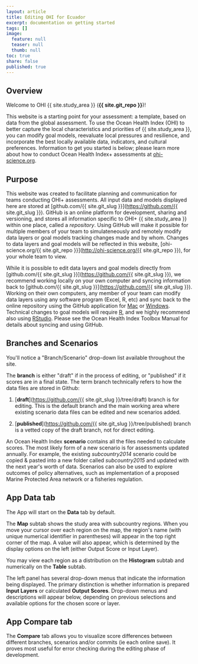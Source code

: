 ```yaml
---
layout: article
title: Editing OHI for Ecuador
excerpt: documentation on getting started
tags: []
image:
  feature: null
  teaser: null
  thumb: null
toc: true
share: false
published: true
---
```


## Overview

Welcome to OHI<i class="fa fa-search-plus"></i> {{ site.study_area }} (**{{ site.git_repo }}**)!

This website is a starting point for your assessment: a template, based on data from the global assessment. To use the Ocean Health Index (OHI) to better capture the local characteristics and priorities of {{ site.study_area }}, you can modify goal models, reevaluate local pressures and resilience, and incorporate the best locally available data, indicators, and cultural preferences. Information to get you started is below; please learn more about how to conduct Ocean Health Index+ assessments at [ohi-science.org](http://ohi-science.org).  


## Purpose

This website was created to facilitate planning and communication for teams conducting OHI+ assessments. All input data and models displayed here are stored at [github.com/{{ site.git_slug }}](https://github.com/{{ site.git_slug }}). GitHub is an online platform for development, sharing and versioning, and stores all information specific to OHI+ {{ site.study_area }} within one place, called a *repository*. Using GitHub will make it possible for multiple members of your team to simulateneously and remotely modify data layers or goal models tracking changes made and by whom. Changes to data layers and goal models will be reflected in this website, [ohi-science.org/{{ site.git_repo }}](http://ohi-science.org/{{ site.git_repo }}), for your whole team to view.

While it is possible to edit data layers and goal models directly from [github.com/{{ site.git_slug }}](https://github.com/{{ site.git_slug }}), we recommend working locally on your own computer and syncing information back to [github.com/{{ site.git_slug }}](https://github.com/{{ site.git_slug }}). Working on their own computers, any member of your team can modify data layers using any software program (Excel, R, etc) and sync back to the online repository using the GitHub application for [Mac](https://mac.github.com) or [Windows](https://windows.github.com). Technical changes to goal models will require [R](http://cran.r-project.org), and we highly recommend also using [RStudio](http://www.rstudio.com). Please see the Ocean Health Index Toolbox Manual for details about syncing and using GitHub.

## Branches and Scenarios

You'll notice a "Branch/Scenario" drop-down list available throughout the site.

The **branch** is either "draft" if in the process of editing, or "published" if it scores are in a final state. The term branch technically refers to how the data files are stored in Github:

1. [**draft**](https://github.com/{{ site.git_slug }}/tree/draft) branch is for editing. This is the default branch and the main working area where existing scenario data files can be edited and new scenarios added.

1. [**published**](https://github.com/{{ site.git_slug }}/tree/published) branch is a vetted copy of the draft branch, not for direct editing.

An Ocean Health Index **scenario** contains all the files needed to calculate scores. The most likely form of a new scenario is for assessments updated annually. For example, the existing _subcountry2014_ scenario could be copied & pasted into a new folder called _subcountry2015_ and updated with the next year's worth of data. Scenarios can also be used to explore outcomes of policy alternatives, such as implementation of a proposed Marine Protected Area network or a fisheries regulation.

## App Data tab

The App will start on the **Data** tab by default.

The **Map** subtab shows the study area with subcountry regions. When you move your cursor over each region on the map, the region's name (with unique numerical identifier in parentheses) will appear in the top right corner of the map. A value will also appear, which is determined by the display options on the left (either Output Score or Input Layer).

You may view each region as a distribution on the **Histogram** subtab and numerically on the **Table** subtab.

The left panel has several drop-down menus that indicate the information being displayed. The primary distinction is whether information is prepared **Input Layers** or calculated **Output Scores**. Drop-down menus and descriptions will appear below, depending on previous selections and available options for the chosen score or layer.

## App Compare tab

The **Compare** tab allows you to visualize score differences between different branches, scenarios and/or commits (ie each online save). It proves most useful for error checking during the editing phase of development.
